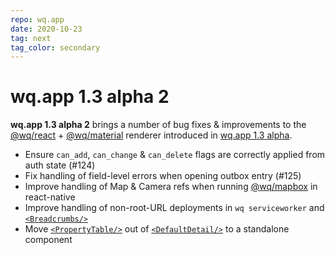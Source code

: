 ```yaml
---
repo: wq.app
date: 2020-10-23
tag: next
tag_color: secondary
---
```


# wq.app 1.3 alpha 2

**wq.app 1.3 alpha 2** brings a number of bug fixes & improvements to the [@wq/react](https://github.com/wq/wq.app/tree/master/packages/react) + [@wq/material](https://github.com/wq/wq.app/tree/master/packages/material) renderer introduced in [wq.app 1.3 alpha](./wq.app-1.3.0a1.md).

 * Ensure `can_add`, `can_change` & `can_delete` flags are correctly applied from auth state (#124)
 * Fix handling of field-level errors when opening outbox entry (#125)
 * Improve handling of Map & Camera refs when running [@wq/mapbox](https://github.com/wq/wq.app/tree/master/packages/mapbox) in react-native
 * Improve handling of non-root-URL deployments in `wq serviceworker` and [`<Breadcrumbs/>`](https://github.com/wq/wq.app/tree/master/packages/material#navigation)
 * Move [`<PropertyTable/>`](https://github.com/wq/wq.app/tree/master/packages/react#general-components) out of [`<DefaultDetail/>`](https://github.com/wq/wq.app/tree/master/packages/react#view-components) to a standalone component